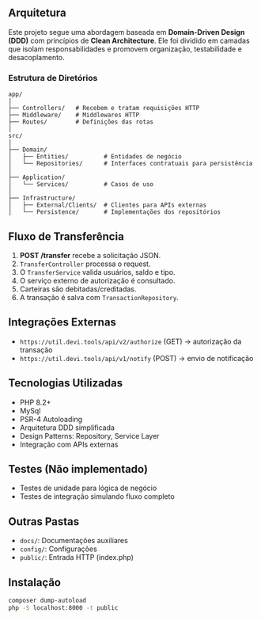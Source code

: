 ## Arquitetura

Este projeto segue uma abordagem baseada em **Domain-Driven Design (DDD)** com princípios de **Clean Architecture**. 
Ele foi dividido em camadas que isolam responsabilidades e promovem organização, testabilidade e desacoplamento.

### Estrutura de Diretórios

```
app/
|
├── Controllers/   # Recebem e tratam requisições HTTP
├── Middleware/    # Middlewares HTTP
├── Routes/        # Definições das rotas
│
src/
│
├── Domain/
│   ├── Entities/          # Entidades de negócio
│   └── Repositories/      # Interfaces contratuais para persistência
│
├── Application/
│   └── Services/          # Casos de uso
│
├── Infrastructure/
│   ├── External/Clients/  # Clientes para APIs externas
│   └── Persistence/       # Implementações dos repositórios
```

## Fluxo de Transferência

1. **POST /transfer** recebe a solicitação JSON.
2. `TransferController` processa o request.
3. O `TransferService` valida usuários, saldo e tipo.
4. O serviço externo de autorização é consultado.
5. Carteiras são debitadas/creditadas.
6. A transação é salva com `TransactionRepository`.

## Integrações Externas

- `https://util.devi.tools/api/v2/authorize` (GET) → autorização da transação
- `https://util.devi.tools/api/v1/notify` (POST) → envio de notificação

## Tecnologias Utilizadas

- PHP 8.2+
- MySql
- PSR-4 Autoloading
- Arquitetura DDD simplificada
- Design Patterns: Repository, Service Layer
- Integração com APIs externas

## Testes (Não implementado)

- Testes de unidade para lógica de negócio
- Testes de integração simulando fluxo completo

## Outras Pastas

- `docs/`: Documentações auxiliares
- `config/`: Configurações
- `public/`: Entrada HTTP (index.php)

## Instalação

```bash
composer dump-autoload
php -S localhost:8000 -t public
```